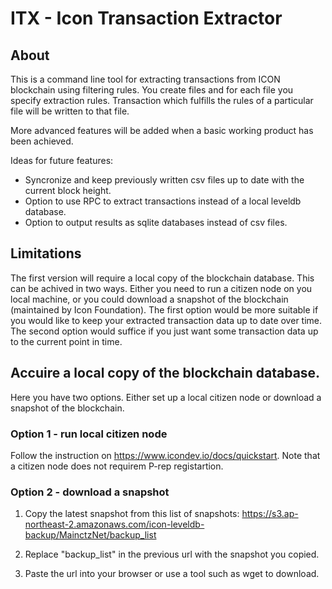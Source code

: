 # ITX - Icon Transaction Extractor

## About
This is a command line tool for extracting transactions from ICON blockchain using filtering rules. You create files and for each file you specify extraction rules. Transaction which fulfills the rules of a particular file will be written to that file.

More advanced features will be added when a basic working product has been achieved.

Ideas for future features:
 - Syncronize and keep previously written csv files up to date with the current block height.
 - Option to use RPC to extract transactions instead of a local leveldb database.
 - Option to output results as sqlite databases instead of csv files.


## Limitations
The first version will require a local copy of the blockchain database. This can be achived in two ways. Either you need to run a citizen node on you local machine, or you could download a snapshot of the blockchain (maintained by Icon Foundation). The first option would be more suitable if you would like to keep your extracted transaction data up to date over time. The second option would suffice if you just want some transaction data up to the current point in time.


## Accuire a local copy of the blockchain database.

Here you have two options. Either set up a local citizen node or download a snapshot of the blockchain.

### Option 1 - run local citizen node
Follow the instruction on https://www.icondev.io/docs/quickstart. Note that a citizen node does not requirem P-rep registartion.

### Option 2 - download a snapshot
1. Copy the latest snapshot from this list of snapshots: https://s3.ap-northeast-2.amazonaws.com/icon-leveldb-backup/MainctzNet/backup_list

2. Replace "backup_list" in the previous url with the snapshot you copied.

3. Paste the url into your browser or use a tool such as wget to download.